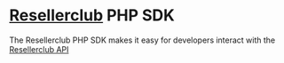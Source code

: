 # [Resellerclub](https://www.resellerclub.com) PHP SDK
The Resellerclub PHP SDK makes it easy for developers interact with the [Resellerclub API](https://manage.resellerclub.com/kb/answer/744)
